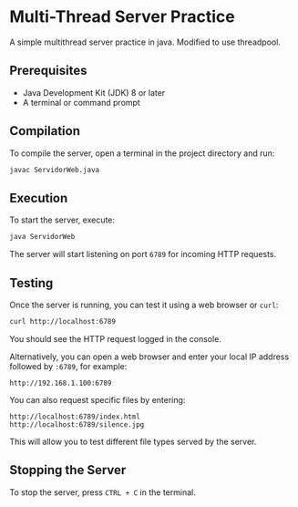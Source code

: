 # Multi-Thread Server Practice
A simple multithread server practice in java. Modified to use threadpool.

## Prerequisites

- Java Development Kit (JDK) 8 or later
- A terminal or command prompt

## Compilation

To compile the server, open a terminal in the project directory and run:

```sh
javac ServidorWeb.java
```

## Execution

To start the server, execute:

```sh
java ServidorWeb
```

The server will start listening on port `6789` for incoming HTTP requests.

## Testing

Once the server is running, you can test it using a web browser or `curl`:

```sh
curl http://localhost:6789
```

You should see the HTTP request logged in the console.

Alternatively, you can open a web browser and enter your local IP address followed by `:6789`, for example:

```
http://192.168.1.100:6789
```

You can also request specific files by entering:

```
http://localhost:6789/index.html
http://localhost:6789/silence.jpg
```

This will allow you to test different file types served by the server.

## Stopping the Server

To stop the server, press `CTRL + C` in the terminal.


